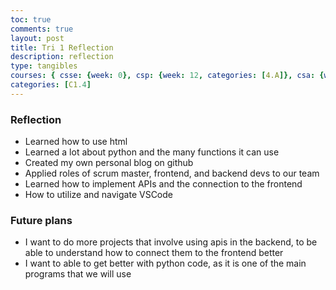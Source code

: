 ```yaml
---
toc: true
comments: true
layout: post
title: Tri 1 Reflection
description: reflection
type: tangibles
courses: { csse: {week: 0}, csp: {week: 12, categories: [4.A]}, csa: {week: 0} }
categories: [C1.4]
---
```


### Reflection
- Learned how to use html
- Learned a lot about python and the many functions it can use
- Created my own personal blog on github
- Applied roles of scrum master, frontend, and backend devs to our team
- Learned how to implement APIs and the connection to the frontend
- How to utilize and navigate VSCode

### Future plans
- I want to do more projects that involve using apis in the backend, to be able to understand how to connect them to the frontend better
- I want to able to get better with python code, as it is one of the main programs that we will use

